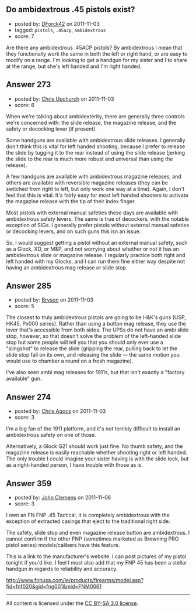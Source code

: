 ## Do ambidextrous .45 pistols exist?

- posted by: [DForck42](https://stackexchange.com/users/-1/124-dforck42) on 2011-11-03
- tagged: `pistols`, `.45acp`, `ambidextrous`
- score: 7

Are there any ambidextrous .45ACP pistols? By ambidextrous I mean that they functionally work the same in both the left or right hand, or are easy to modify on a range.  I'm looking to get a handgun for my sister and I to share at the range, but she's left handed and I'm right handed.


## Answer 273

- posted by: [Chris Upchurch](https://stackexchange.com/users/-1/79-chris-upchurch) on 2011-11-03
- score: 6

When we're talking about ambidexterity, there are generally three controls we're concerned with: the slide release, the magazine release, and the safety or decocking lever (if present). 

Some handguns are available with ambidextrous slide releases. I generally don't think this is vital for left handed shooting, because I prefer to release the slide by tugging it to the rear instead of using the slide release (jerking the slide to the rear is much more robust and universal than using the release). 

A few handguns are available with ambidextrous magazine releases, and others are available with reversible magazine releases (they can be switched from right to left, but only work one way at a time). Again, I don't feel that this is vital. It's fairly easy for most left handed shooters to activate the magazine release with the tip of their index finger. 

Most pistols with external manual safeties these days are available with ambidextrous safety levers.  The same is true of decockers, with the notable exception of SIGs. I generally prefer pistols without external manual safeties or decocking levers, and on such guns this isn an issue. 

So, I would suggest getting a pistol without an external manual safety, such as a Glock, XD, or M&P, and not worrying about whether or not it has an ambidextrous slide or magazine release.   I regularly practice both right and left handed with my Glocks, and I can run them fine either way despite not having an ambidextrous mag release or slide stop. 


## Answer 285

- posted by: [Bryson](https://stackexchange.com/users/-1/32-bryson) on 2011-11-03
- score: 5

The closest to truly ambidextrous pistols are going to be H&K's guns (USP, HK45, P<em>x</em>000 series). Rather than using a button mag release, they use the lever that's accessible from both sides. The UPSs do not have an ambi slide stop, however, so that doesn't solve the problem of the left-handed slide stop but some people will tell you that you should only ever use a "slingshot" to release the slide (gripping the rear, pulling back to let the slide stop fall on its own, and releasing the slide — the same motion you would use to chamber a round on a fresh magazine).

I've also seen ambi mag releases for 1911s, but that isn't exactly a "factory available" gun.




## Answer 274

- posted by: [Chris Agocs](https://stackexchange.com/users/-1/12-chris-agocs) on 2011-11-03
- score: 3

I'm a big fan of the 1911 platform, and it's not terribly difficult to install an ambidextrous safety on one of those.

Alternatively, a Glock G21 should work just fine. No thumb safety, and the magazine release is easily reachable whether shooting right or left handed. The only trouble I could imagine your sister having is with the slide lock, but as a right-handed person, I have trouble with those as is.


## Answer 359

- posted by: [John Clemens](https://stackexchange.com/users/-1/162-john-clemens) on 2011-11-06
- score: 3

I own an FN FNP .45 Tactical, it is completely ambidextrous with the exception of extracted casings that eject to the traditional right side.

The safety, slide stop and even magazine release button are ambidextrous. I cannot confirm if the other FNP (sometimes marketed as Browning PRO pistol series) models/calibers have this feature.

This is a link to the manufacturer's website. I can post pictures of my pistol tonight if you'd like. I feel I must also add that my FNP 45 has been a stellar handgun in regards to reliability and accuracy.

http://www.fnhusa.com/le/products/firearms/model.asp?fid=fnf020&gid=fng001&mid=FNM0061



---

All content is licensed under the [CC BY-SA 3.0 license](https://creativecommons.org/licenses/by-sa/3.0/).
